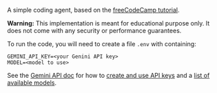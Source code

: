 A simple coding agent, based on the [freeCodeCamp tutorial](https://www.freecodecamp.org/news/build-an-ai-coding-agent-with-python-and-gemini/). 

**Warning:** This implementation is meant for educational purpose only. It does not come with any security or performance guarantees.

To run the code, you will need to create a file `.env` with containing:

```
GEMINI_API_KEY=<your Genini API key>
MODEL=<model to use>
```

See the [Gemini API doc](https://ai.google.dev/gemini-api/docs) for how to [create and use API keys](https://ai.google.dev/gemini-api/docs/api-key) and a [list of available models](https://ai.google.dev/gemini-api/docs/models).
